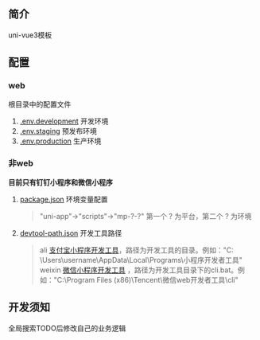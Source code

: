 ## 简介

uni-vue3模板

## 配置

### web

根目录中的配置文件

1. [.env.development](.env.development) 开发环境
2. [.env.staging](.env.staging) 预发布环境
3. [.env.production](.env.production) 生产环境

### 非web

**目前只有钉钉小程序和微信小程序**

1. [package.json](package.json) 环境变量配置
   > "uni-app"->"scripts"->"mp-?-?" 第一个 ? 为平台，第二个 ? 为环境
2. [devtool-path.json](devtool-path.json) 开发工具路径
   > ali [支付宝小程序开发工具](https://opendocs.alipay.com/mini/ide/download)，路径为开发工具的目录。例如："C:
   \Users\username\AppData\Local\Programs\小程序开发者工具"  
   > weixin [微信小程序开发工具](https://developers.weixin.qq.com/miniprogram/dev/devtools/download.html)
   ，路径为开发工具目录下的cli.bat。例如："C:\Program Files (x86)\Tencent\微信web开发者工具\cli"

## 开发须知

全局搜索TODO后修改自己的业务逻辑
